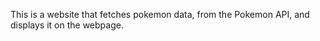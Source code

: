 This is a website that fetches pokemon data, from the Pokemon API, and displays it on the webpage. 
